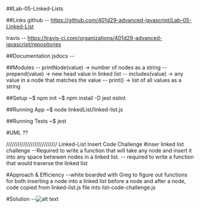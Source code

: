 ##Lab-05-Linked-Lists

##Links
github -- https://github.com/401d29-advanced-javascript/Lab-05-Linked-List

travis -- https://travis-ci.com/organizations/401d29-advanced-javascript/repositories

##Documentation
jsdocs --

##Modules
-- printNode(value) -> number of nodes as a string
-- prepend(value) -> new head value in linked list
-- includes(value) -> any value in a node that matches the value
-- print() -> list of all values as a string

##Setup
~$ npm init
~$ npm install -D jest eslint

##Running App
~$ node linkedList/linked-list.js

##Running Tests
~$ jest

#UML
??

///////////////////////////
Linked-List Insert Code Challenge
#inser linked list challenge
--Required to write a function that will take any node and insert it into any space betwwen nodes in a linked list.
-- required to write a function that would traverse the linked list

#Approach & Efficiency
--white boarded with Greg to figure out functions for both inserting a node into a linked list before a node and after a node, code copied from linked-list.js file into list-code-challenge.js

#Solution
--![alt text](https://github.com/401d29-advanced-javascript/data-structures-and-algorithms/tree/master/code-challenges/assets/insert-linked-list.jpg "insert_linked_list image")